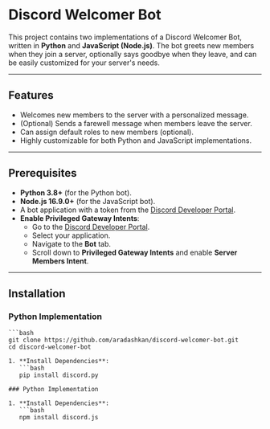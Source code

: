 # Discord Welcomer Bot

This project contains two implementations of a Discord Welcomer Bot, written in **Python** and **JavaScript (Node.js)**. The bot greets new members when they join a server, optionally says goodbye when they leave, and can be easily customized for your server's needs.

---

## Features

- Welcomes new members to the server with a personalized message.
- (Optional) Sends a farewell message when members leave the server.
- Can assign default roles to new members (optional).
- Highly customizable for both Python and JavaScript implementations.

---

## Prerequisites

- **Python 3.8+** (for the Python bot).
- **Node.js 16.9.0+** (for the JavaScript bot).
- A bot application with a token from the [Discord Developer Portal](https://discord.com/developers/applications).
- **Enable Privileged Gateway Intents**:
  - Go to the [Discord Developer Portal](https://discord.com/developers/applications).
  - Select your application.
  - Navigate to the **Bot** tab.
  - Scroll down to **Privileged Gateway Intents** and enable **Server Members Intent**.

---

## Installation

### Python Implementation
    ```bash
    git clone https://github.com/aradashkan/discord-welcomer-bot.git
    cd discord-welcomer-bot
```
1. **Install Dependencies**:
   ```bash
   pip install discord.py

### Python Implementation

1. **Install Dependencies**:
   ```bash
   npm install discord.js

